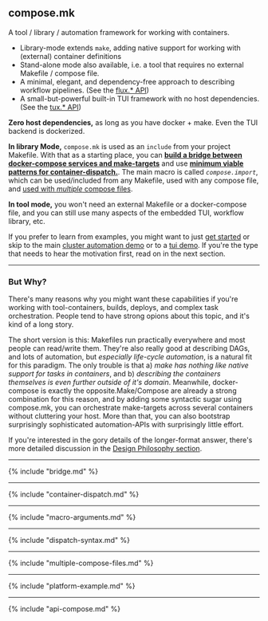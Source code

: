 ## compose.mk

A tool / library / automation framework for working with containers.

  * Library-mode extends `make`, adding native support for working with (external) container definitions
  * Stand-alone mode also available, i.e. a tool that requires no external Makefile / compose file.
  * A minimal, elegant, and dependency-free approach to describing workflow pipelines. (See the [flux.* API](#))
  * A small-but-powerful built-in TUI framework with no host dependencies. (See the [tux.* API](#)) 

**Zero host dependencies,** as long as you have docker + make.  Even the TUI backend is dockerized.

**In library Mode,** `compose.mk` is used as an `include` from your project Makefile.  With that as a starting place, you can **[build a bridge between docker-compose services and make-targets](#makecompose-bridge)** and use [**minimum viable patterns for container-dispatch.**](#container-dispatch).  The main macro is called *`compose.import`*, which can be used/included from any Makefile, used with any compose file, and [used with *multiple* compose files](#multiple-compose-files).  

**In tool mode,** you won't need an external Makefile or a docker-compose file, and you can still use many aspects of the embedded TUI, workflow library, etc.

If you prefer to learn from examples, you might want to just [get started](#makecompose-bridge) or skip to the main [cluster automation demo](#demo-cluster-automation) or to a [tui demo](#demo-tui).  If you're the type that needs to hear the motivation first, read on in the next section.

----------------------------------------------------

### But Why?

There's many reasons why you might want these capabilities if you're working with tool-containers, builds, deploys, and complex task orchestration.  People tend to have strong opions about this topic, and it's kind of a long story.  

The short version is this: Makefiles run practically everywhere and most people can read/write them.  They're also really good at describing DAGs, and lots of automation, but *especially life-cycle automation*, is a natural fit for this paradigm.  The only trouble is that a) *make has nothing like native support for tasks in containers*, and b) *describing the containers themselves is even further outside of it's domain*.  Meanwhile, docker-compose is exactly the opposite.Make/Compose are already a strong combination for this reason, and by adding some syntactic sugar using compose.mk, you can orchestrate make-targets across several containers without cluttering your host.  More than that, you can also bootstrap surprisingly sophisticated automation-APIs with surprisingly little effort.

If you're interested in the gory details of the longer-format answer, there's more detailed discussion in the [Design Philosophy section](#why-composemk).

----------------------------------------------------

{% include "bridge.md" %}

----------------------------------------------------

{% include "container-dispatch.md" %}

----------------------------------------------------

{% include "macro-arguments.md" %}

----------------------------------------------------

{% include "dispatch-syntax.md" %}

----------------------------------------------------

{% include "multiple-compose-files.md" %}

----------------------------------------------------

{% include "platform-example.md" %}

----------------------------------------------------

{% include "api-compose.md" %}

